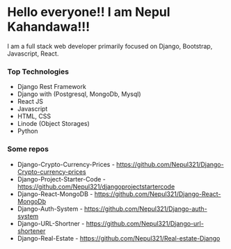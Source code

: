 # Hello everyone!! I am Nepul Kahandawa!!!

 I am a full stack web developer primarily focused on Django, Bootstrap, Javascript, React.
 
### Top Technologies
 
 - Django Rest Framework
 - Django with (Postgresql, MongoDb, Mysql)
 - React JS
 - Javascript
 - HTML, CSS
 - Linode (Object Storages)
 - Python

### Some repos

- Django-Crypto-Currency-Prices - https://github.com/Nepul321/Django-Crypto-currency-prices
- Django-Project-Starter-Code - https://github.com/Nepul321/djangoprojectstartercode
- Django-React-MongoDB - https://github.com/Nepul321/Django-React-MongoDb
- Django-Auth-System - https://github.com/Nepul321/Django-auth-system
- Django-URL-Shortner - https://github.com/Nepul321/Django-url-shortener
- Django-Real-Estate - https://github.com/Nepul321/Real-estate-Django
